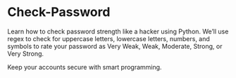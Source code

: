 # Check-Password

Learn how to check password strength like a hacker using Python. We’ll use regex to check for uppercase letters, lowercase letters, numbers, and symbols to rate your password as Very Weak, Weak, Moderate, Strong, or Very Strong.

Keep your accounts secure with smart programming.
